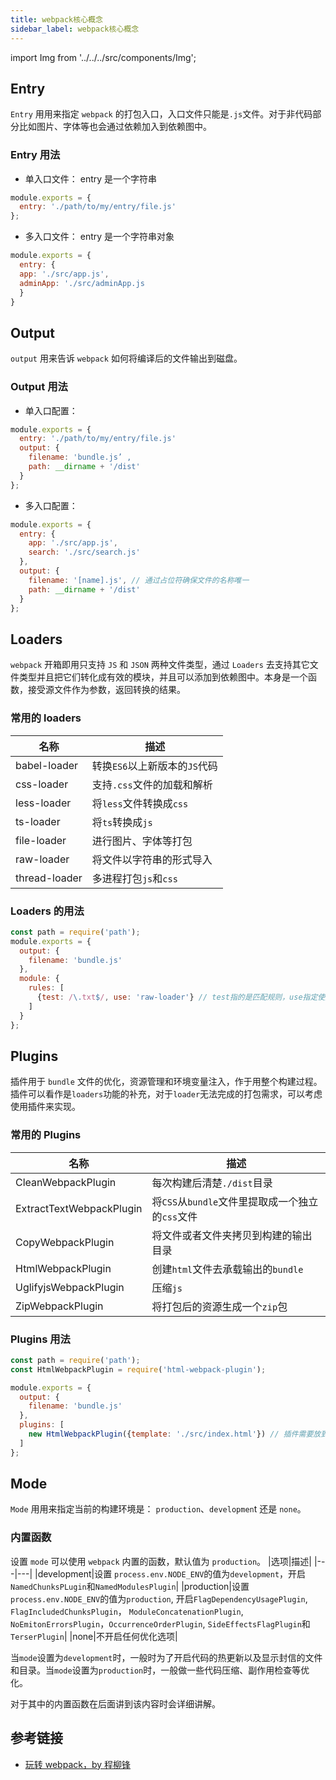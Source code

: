 ```yaml
---
title: webpack核心概念
sidebar_label: webpack核心概念
---
```


import Img from '../../../src/components/Img';

## Entry

`Entry` ⽤用来指定 `webpack` 的打包入⼝，入⼝文件只能是`.js`文件。对于非代码部分比如图片、字体等也会通过依赖加入到依赖图中。

### Entry 用法

- 单入口文件： entry 是一个字符串

```js
module.exports = {
  entry: './path/to/my/entry/file.js'
};
```

- 多入口文件： entry 是一个字符串对象

```js
module.exports = {
  entry: {
  app: './src/app.js',
  adminApp: './src/adminApp.js
  }
}
```

## Output

`output` 用来告诉 `webpack` 如何将编译后的文件输出到磁盘。

### Output 用法

- 单入口配置：

```js
module.exports = {
  entry: './path/to/my/entry/file.js'
  output: {
    filename: 'bundle.js’ ,
    path: __dirname + '/dist'
  }
};
```

- 多入口配置：

```js
module.exports = {
  entry: {
    app: './src/app.js',
    search: './src/search.js'
  },
  output: {
    filename: '[name].js', // 通过占位符确保文件的名称唯一
    path: __dirname + '/dist'
  }
};
```

## Loaders

`webpack` 开箱即用只支持 `JS` 和 `JSON` 两种文件类型，通过 `Loaders` 去支持其它文件类型并且把它们转化成有效的模块，并且可以添加到依赖图中。本身是一个函数，接受源文件作为参数，返回转换的结果。

### 常用的 loaders

| 名称          | 描述                          |
| ------------- | ----------------------------- |
| babel-loader  | 转换`ES6`以上新版本的`JS`代码 |
| css-loader    | 支持`.css`文件的加载和解析    |
| less-loader   | 将`less`文件转换成`css`       |
| ts-loader     | 将`ts`转换成`js`              |
| file-loader   | 进行图片、字体等打包          |
| raw-loader    | 将文件以字符串的形式导入      |
| thread-loader | 多进程打包`js`和`css`         |

### Loaders 的用法

```js
const path = require('path');
module.exports = {
  output: {
    filename: 'bundle.js'
  },
  module: {
    rules: [
      {test: /\.txt$/, use: 'raw-loader'} // test指的是匹配规则，use指定使用loader的名称。
    ]
  }
};
```

## Plugins

插件用于 `bundle` 文件的优化，资源管理和环境变量注入，作于用整个构建过程。插件可以看作是`loaders`功能的补充，对于`loader`无法完成的打包需求，可以考虑使用插件来实现。

### 常用的 Plugins

| 名称                     | 描述                                             |
| ------------------------ | ------------------------------------------------ |
| CleanWebpackPlugin       | 每次构建后清楚`./dist`目录                       |
| ExtractTextWebpackPlugin | 将`CSS`从`bundle`文件里提取成一个独立的`css`文件 |
| CopyWebpackPlugin        | 将文件或者文件夹拷贝到构建的输出目录             |
| HtmlWebpackPlugin        | 创建`html`文件去承载输出的`bundle`               |
| UglifyjsWebpackPlugin    | 压缩`js`                                         |
| ZipWebpackPlugin         | 将打包后的资源生成一个`zip`包                    |

### Plugins 用法

```js
const path = require('path');
const HtmlWebpackPlugin = require('html-webpack-plugin');

module.exports = {
  output: {
    filename: 'bundle.js'
  },
  plugins: [
    new HtmlWebpackPlugin({template: './src/index.html'}) // 插件需要放到`plugins`数组中
  ]
};
```

## Mode

`Mode` ⽤用来指定当前的构建环境是： `production`、`developmen`t 还是 `none`。

### 内置函数

设置 `mode` 可以使用 `webpack` 内置的函数，默认值为 `production`。 |选项|描述| |---|---| |development|设置 `process.env.NODE_ENV`的值为`development`，开启`NamedChunksPLugin`和`NamedModulesPlugin`| |production|设置 `process.env.NODE_ENV`的值为`production`, 开启`FlagDependencyUsagePlugin`, `FlagIncludedChunksPlugin`， `ModuleConcatenationPlugin`, `NoEmitonErrorsPlugin`，`OccurrenceOrderPlugin`, `SideEffectsFlagPlugin`和 `TerserPlugin`| |none|不开启任何优化选项|

当`mode`设置为`development`时，一般时为了开启代码的热更新以及显示封信的文件和目录。当`mode`设置为`production`时，一般做一些代码压缩、副作用检查等优化。

对于其中的内置函数在后面讲到该内容时会详细讲解。

## 参考链接

- [玩转 webpack，by 程柳锋](https://time.geekbang.org/course/intro/190)
